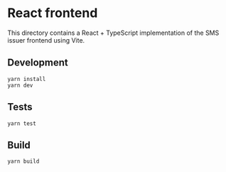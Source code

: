 # React frontend

This directory contains a React + TypeScript implementation of the SMS issuer frontend using Vite.

## Development

```
yarn install
yarn dev
```

## Tests

```
yarn test
```

## Build

```
yarn build
```
